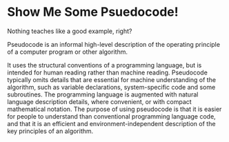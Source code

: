 # Show Me Some Psuedocode!

Nothing teaches like a good example, right?

Pseudocode is an informal high-level description of the operating principle of a computer program or other algorithm.

It uses the structural conventions of a programming language, but is intended for human reading rather than machine reading. Pseudocode typically omits details that are essential for machine understanding of the algorithm, such as variable declarations, system-specific code and some subroutines. The programming language is augmented with natural language description details, where convenient, or with compact mathematical notation. The purpose of using pseudocode is that it is easier for people to understand than conventional programming language code, and that it is an efficient and environment-independent description of the key principles of an algorithm. 